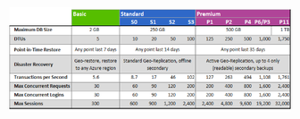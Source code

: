 ![Camadas de serviço e níveis de desempenho](./media/sql-database-service-tiers-table/sql-database-service-tiers-table.png)

<!----HONumber=Sept15_HO1-->

